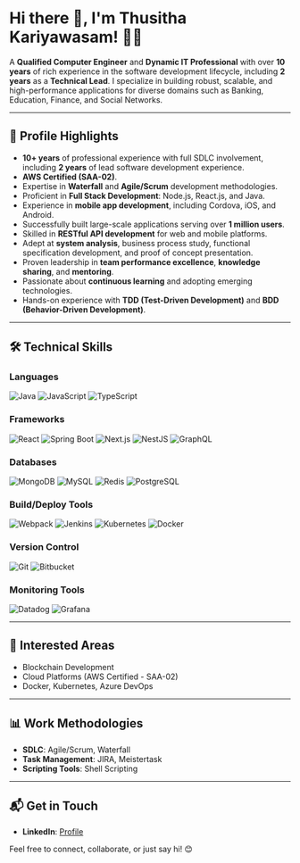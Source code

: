 # Hi there 👋, I'm Thusitha Kariyawasam! 👨‍💻

A **Qualified Computer Engineer** and **Dynamic IT Professional** with over **10 years** of rich experience in the software development lifecycle, including **2 years** as a **Technical Lead**. I specialize in building robust, scalable, and high-performance applications for diverse domains such as Banking, Education, Finance, and Social Networks. 

---

## 🚀 **Profile Highlights**

- **10+ years** of professional experience with full SDLC involvement, including **2 years** of lead software development experience.
- **AWS Certified (SAA-02)**.
- Expertise in **Waterfall** and **Agile/Scrum** development methodologies.
- Proficient in **Full Stack Development**: Node.js, React.js, and Java.
- Experience in **mobile app development**, including Cordova, iOS, and Android.
- Successfully built large-scale applications serving over **1 million users**.
- Skilled in **RESTful API development** for web and mobile platforms.
- Adept at **system analysis**, business process study, functional specification development, and proof of concept presentation.
- Proven leadership in **team performance excellence**, **knowledge sharing**, and **mentoring**.
- Passionate about **continuous learning** and adopting emerging technologies.
- Hands-on experience with **TDD (Test-Driven Development)** and **BDD (Behavior-Driven Development)**.

---

## 🛠️ **Technical Skills**

### **Languages**
![Java](https://img.shields.io/badge/Java-%23ED8B00.svg?style=for-the-badge&logo=java&logoColor=white)
![JavaScript](https://img.shields.io/badge/JavaScript-%23F7DF1E.svg?style=for-the-badge&logo=javascript&logoColor=black)
![TypeScript](https://img.shields.io/badge/TypeScript-%23007ACC.svg?style=for-the-badge&logo=typescript&logoColor=white)

### **Frameworks**
![React](https://img.shields.io/badge/React-%2361DAFB.svg?style=for-the-badge&logo=react&logoColor=black)
![Spring Boot](https://img.shields.io/badge/Spring%20Boot-%236DB33F.svg?style=for-the-badge&logo=spring&logoColor=white)
![Next.js](https://img.shields.io/badge/Next.js-%23000000.svg?style=for-the-badge&logo=next.js&logoColor=white)
![NestJS](https://img.shields.io/badge/NestJS-%23E0234E.svg?style=for-the-badge&logo=nestjs&logoColor=white)
![GraphQL](https://img.shields.io/badge/GraphQL-E10098.svg?style=for-the-badge&logo=graphql&logoColor=white)

### **Databases**
![MongoDB](https://img.shields.io/badge/MongoDB-%2347A248.svg?style=for-the-badge&logo=mongodb&logoColor=white)
![MySQL](https://img.shields.io/badge/MySQL-%2300f.svg?style=for-the-badge&logo=mysql&logoColor=white)
![Redis](https://img.shields.io/badge/Redis-%23DC382D.svg?style=for-the-badge&logo=redis&logoColor=white)
![PostgreSQL](https://img.shields.io/badge/PostgreSQL-%23336791.svg?style=for-the-badge&logo=postgresql&logoColor=white)

### **Build/Deploy Tools**
![Webpack](https://img.shields.io/badge/Webpack-%238DD6F9.svg?style=for-the-badge&logo=webpack&logoColor=black)
![Jenkins](https://img.shields.io/badge/Jenkins-%23D24939.svg?style=for-the-badge&logo=jenkins&logoColor=white)
![Kubernetes](https://img.shields.io/badge/Kubernetes-%23326CE5.svg?style=for-the-badge&logo=kubernetes&logoColor=white)
![Docker](https://img.shields.io/badge/Docker-%232496ED.svg?style=for-the-badge&logo=docker&logoColor=white)

### **Version Control**
![Git](https://img.shields.io/badge/Git-%23F05033.svg?style=for-the-badge&logo=git&logoColor=white)
![Bitbucket](https://img.shields.io/badge/Bitbucket-%230047B3.svg?style=for-the-badge&logo=bitbucket&logoColor=white)

### **Monitoring Tools**
![Datadog](https://img.shields.io/badge/Datadog-%234C4D59.svg?style=for-the-badge&logo=datadog&logoColor=white)
![Grafana](https://img.shields.io/badge/Grafana-%23F46800.svg?style=for-the-badge&logo=grafana&logoColor=white)

---

## 🌱 **Interested Areas**
- Blockchain Development
- Cloud Platforms (AWS Certified - SAA-02)
- Docker, Kubernetes, Azure DevOps

---

## 📊 **Work Methodologies**
- **SDLC**: Agile/Scrum, Waterfall
- **Task Management**: JIRA, Meistertask
- **Scripting Tools**: Shell Scripting

---

## 📬 **Get in Touch**
- **LinkedIn**: [Profile](https://www.linkedin.com/in/thusitha-kariyawasam-19414280/)

Feel free to connect, collaborate, or just say hi! 😊


<!--
**thusithz/thusithz** is a ✨ _special_ ✨ repository because its `README.md` (this file) appears on your GitHub profile.

Here are some ideas to get you started:

- 🔭 I’m currently working on ...
- 🌱 I’m currently learning ...
- 👯 I’m looking to collaborate on ...
- 🤔 I’m looking for help with ...
- 💬 Ask me about ...
- 📫 How to reach me: ...
- 😄 Pronouns: ...
- ⚡ Fun fact: ...
-->
